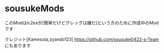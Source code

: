 # sousukeMods


 このModはic2exが[簡単だけどグレッグは嫌だ]という方のために作成中のModです
 
 クレジット[Kamesuta,zyando123]
https://github.com/sousuke0422-s-Team  にもあります
